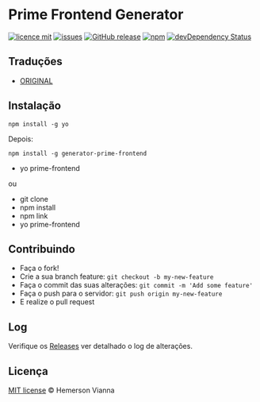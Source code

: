 # Prime Frontend Generator

[![licence mit](https://img.shields.io/badge/license-MIT-blue.svg?style=flat-square)](http://hemersonvianna.mit-license.org/)
[![issues](https://img.shields.io/github/issues/prime-solutions/prime-frontend-generator.svg?style=flat-square)](https://github.com/prime-solutions/prime-frontend-generator/issues)
[![GitHub release](https://img.shields.io/github/release/prime-solutions/prime-frontend-generator.svg?style=flat-square)](https://github.com/prime-solutions/prime-frontend-generator/releases)
[![npm](https://img.shields.io/npm/dt/generator-prime-frontend.svg?style=flat-square)](https://www.npmjs.com/package/generator-prime-frontend)
[![devDependency Status](https://img.shields.io/david/dev/prime-solutions/prime-frontend-generator.svg?style=flat-square)](https://david-dm.org/prime-solutions/prime-frontend-generator#info=devDependencies)

## Traduções

* [ORIGINAL](https://github.com/prime-solutions/prime-frontend-generator/)

## Instalação

```
npm install -g yo
```

Depois: 

```
npm install -g generator-prime-frontend
```
- yo prime-frontend

ou

- git clone
- npm install
- npm link
- yo prime-frontend


## Contribuindo

- Faça o fork!
- Crie a sua branch feature: `git checkout -b my-new-feature`
- Faça o commit das suas alterações: `git commit -m 'Add some feature'`
- Faça o push para o servidor: `git push origin my-new-feature`
- E realize o pull request

## Log

Verifique os [Releases](https://github.com/prime-solutions/prime-frontend-generator/releases) ver detalhado o log de alterações.

## Licença

[MIT license](http://hemersonvianna.mit-license.org/) © Hemerson Vianna
